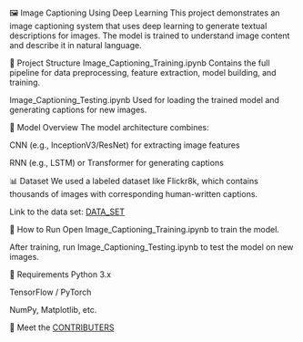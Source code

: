 🖼️ Image Captioning Using Deep Learning
This project demonstrates an image captioning system that uses deep learning to generate textual descriptions for images. The model is trained to understand image content and describe it in natural language.

📁 Project Structure
Image_Captioning_Training.ipynb
Contains the full pipeline for data preprocessing, feature extraction, model building, and training.

Image_Captioning_Testing.ipynb
Used for loading the trained model and generating captions for new images.

🧠 Model Overview
The model architecture combines:

CNN (e.g., InceptionV3/ResNet) for extracting image features

RNN (e.g., LSTM) or Transformer for generating captions

📊 Dataset
We used a labeled dataset like Flickr8k, which contains thousands of images with corresponding human-written captions.

Link to the data set: [DATA_SET](https://www.kaggle.com/datasets/adityajn105/flickr8k)

🚀 How to Run
Open Image_Captioning_Training.ipynb to train the model.

After training, run Image_Captioning_Testing.ipynb to test the model on new images.

🔧 Requirements
Python 3.x

TensorFlow / PyTorch

NumPy, Matplotlib, etc.

📄 Meet the [CONTRIBUTERS](CONTRIBUTORS.md)

